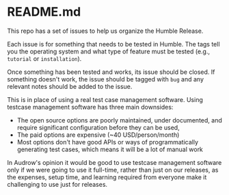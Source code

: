 README.md
=========

This repo has a set of issues to help us organize the Humble Release.

Each issue is for something that needs to be tested in Humble.
The tags tell you the operating system and what type of feature must be tested (e.g., `tutorial` or `installation`).

Once something has been tested and works, its issue should be closed.
If something doesn't work, the issue should be tagged with `bug` and any relevant notes should be added to the issue.

This is in place of using a real test case management software.
Using testcase management software has three main downsides:

- The open source options are poorly maintained, under documented, and require significant configuration before they can be used,
- The paid options are expensive (~40 USD/person/month)
- Most options don't have good APIs or ways of programmatically generating test cases, which means it will be a lot of manual work

In Audrow's opinion it would be good to use testcase management software only if we were going to use it full-time, rather than just on our releases, as the expenses, setup time, and learning required from everyone make it challenging to use just for releases.
